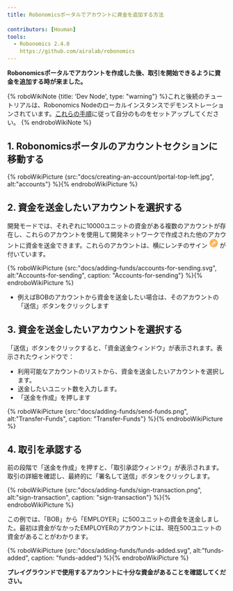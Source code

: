 ```yaml
---
title: Robonomicsポータルでアカウントに資金を追加する方法

contributors: [Houman]
tools:
  - Robonomics 2.4.0
    https://github.com/airalab/robonomics
---
```


**Robonomicsポータルでアカウントを作成した後、取引を開始できるように資金を追加する時が来ました。**

{% roboWikiNote {title: 'Dev Node', type: "warning"} %}これと後続のチュートリアルは、Robonomics Nodeのローカルインスタンスでデモンストレーションされています。[これらの手順](/docs/run-dev-node)に従って自分のものをセットアップしてください。
{% endroboWikiNote %}

## 1. Robonomicsポータルのアカウントセクションに移動する

{% roboWikiPicture {src:"docs/creating-an-account/portal-top-left.jpg", alt:"accounts"} %}{% endroboWikiPicture %}

## 2. 資金を送金したいアカウントを選択する

開発モードでは、それぞれに10000ユニットの資金がある複数のアカウントが存在し、これらのアカウントを使用して開発ネットワークで作成された他のアカウントに資金を送金できます。これらのアカウントは、横にレンチのサイン <img src="/assets/images/docs/adding-funds/wrench.png" alt="wrench sign" width="20"/> が付いています。

{% roboWikiPicture {src:"docs/adding-funds/accounts-for-sending.svg", alt:"Accounts-for-sending", caption: "Accounts-for-sending"} %}{% endroboWikiPicture %}

- 例えばBOBのアカウントから資金を送金したい場合は、そのアカウントの「送信」ボタンをクリックします

## 3. 資金を送金したいアカウントを選択する
「送信」ボタンをクリックすると、「資金送金ウィンドウ」が表示されます。表示されたウィンドウで：

- 利用可能なアカウントのリストから、資金を送金したいアカウントを選択します。
- 送金したいユニット数を入力します。
- 「送金を作成」を押します

{% roboWikiPicture {src:"docs/adding-funds/send-funds.png", alt:"Transfer-Funds", caption: "Transfer-Funds"} %}{% endroboWikiPicture %}

## 4. 取引を承認する

前の段階で「送金を作成」を押すと、「取引承認ウィンドウ」が表示されます。<br/>
取引の詳細を確認し、最終的に「署名して送信」ボタンをクリックします。

{% roboWikiPicture {src:"docs/adding-funds/sign-transaction.png", alt:"sign-transaction", caption: "sign-transaction"} %}{% endroboWikiPicture %}

この例では、「BOB」から「EMPLOYER」に500ユニットの資金を送金しました。最初は資金がなかったEMPLOYERのアカウントには、現在500ユニットの資金があることがわかります。

{% roboWikiPicture {src:"docs/adding-funds/funds-added.svg", alt:"funds-added", caption: "funds-added"} %}{% endroboWikiPicture %}

**プレイグラウンドで使用するアカウントに十分な資金があることを確認してください。**